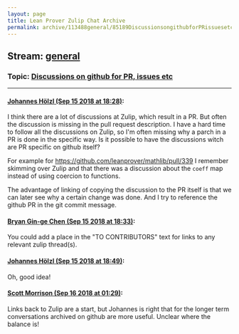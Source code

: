 ```yaml
---
layout: page
title: Lean Prover Zulip Chat Archive 
permalink: archive/113488general/85189DiscussionsongithubforPRissuesetc.html
---
```


## Stream: [general](index.html)
### Topic: [Discussions on github for PR, issues etc](85189DiscussionsongithubforPRissuesetc.html)

---

#### [Johannes Hölzl (Sep 15 2018 at 18:28)](https://leanprover.zulipchat.com/#narrow/stream/113488-general/topic/Discussions%20on%20github%20for%20PR%2C%20issues%20etc/near/134018441):
I think there are a lot of discussions at Zulip, which result in a PR. But often the discussion is missing in the pull request description. I have a hard time to follow all the discussions on Zulip, so I'm often missing why a parch in a PR is done in the specific way. Is it possible to have the discussions witch are PR specific on github itself?

For example for https://github.com/leanprover/mathlib/pull/339 I remember skimming over Zulip and that there was a discussion about the `coeff` map instead of using coercion to functions.

The advantage of linking of copying the discussion to the PR itself is that we can later see why a certain change was done. And I try to reference the github PR in the git commit message.

#### [Bryan Gin-ge Chen (Sep 15 2018 at 18:33)](https://leanprover.zulipchat.com/#narrow/stream/113488-general/topic/Discussions%20on%20github%20for%20PR%2C%20issues%20etc/near/134018574):
You could add a place in the "TO CONTRIBUTORS" text for links to any relevant zulip thread(s).

#### [Johannes Hölzl (Sep 15 2018 at 18:49)](https://leanprover.zulipchat.com/#narrow/stream/113488-general/topic/Discussions%20on%20github%20for%20PR%2C%20issues%20etc/near/134019022):
Oh, good idea!

#### [Scott Morrison (Sep 16 2018 at 01:29)](https://leanprover.zulipchat.com/#narrow/stream/113488-general/topic/Discussions%20on%20github%20for%20PR%2C%20issues%20etc/near/134030021):
Links back to Zulip are a start, but Johannes is right that for the longer term conversations archived on github are more useful. Unclear where the balance is!

